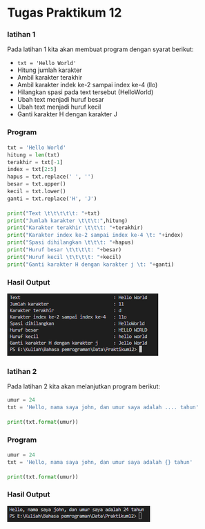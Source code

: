 # Tugas Praktikum 12

### latihan 1

Pada latihan 1 kita akan membuat program dengan syarat berikut:
* `txt = 'Hello World'`
* Hitung jumlah karakter
* Ambil karakter terakhir
* Ambil karakter indek ke-2 sampai index ke-4 (llo)
* Hilangkan spasi pada text tersebut (HelloWorld)
* Ubah text menjadi huruf besar
* Ubah text menjadi huruf kecil
* Ganti karakter H dengan karakter J

### Program
```python
txt = 'Hello World'
hitung = len(txt)
terakhir = txt[-1]
index = txt[2:5]
hapus = txt.replace(' ', '')
besar = txt.upper()
kecil = txt.lower()
ganti = txt.replace('H', 'J')

print("Text \t\t\t\t\t: "+txt)
print("Jumlah karakter \t\t\t:",hitung)
print("Karakter terakhir \t\t\t: "+terakhir)
print("Karakter index ke-2 sampai index ke-4 \t: "+index)
print("Spasi dihilangkan \t\t\t: "+hapus)
print("Huruf besar \t\t\t\t: "+besar)
print("Huruf kecil \t\t\t\t: "+kecil)
print("Ganti karakter H dengan karakter j \t: "+ganti)
```

### Hasil Output
![Pinture output](picture/1.PNG)

### latihan 2

Pada latihan 2 kita akan melanjutkan program berikut:
```python
umur = 24
txt = 'Hello, nama saya john, dan umur saya adalah .... tahun'

print(txt.format(umur))
```

### Program
```python
umur = 24
txt = 'Hello, nama saya john, dan umur saya adalah {} tahun'

print(txt.format(umur))
```
### Hasil Output
![Pinture output](picture/2.PNG)
